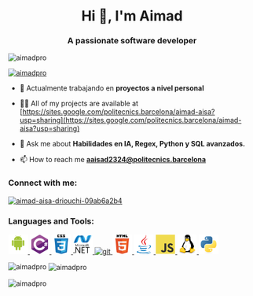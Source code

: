 <h1 align="center">Hi 👋, I'm Aimad</h1>
<h3 align="center">A passionate software developer</h3>

<p align="left"> <img src="https://komarev.com/ghpvc/?username=aimadpro&label=Profile%20views&color=0e75b6&style=flat" alt="aimadpro" /> </p>

<p align="left"> <a href="https://github.com/ryo-ma/github-profile-trophy"><img src="https://github-profile-trophy.vercel.app/?username=aimadpro" alt="aimadpro" /></a> </p>

- 🔭 Actualmente trabajando en **proyectos a nivel personal**

- 👨‍💻 All of my projects are available at [https://sites.google.com/politecnics.barcelona/aimad-aisa?usp=sharing](https://sites.google.com/politecnics.barcelona/aimad-aisa?usp=sharing)

- 💬 Ask me about **Habilidades en IA, Regex, Python y SQL avanzados.**

- 📫 How to reach me **aaisad2324@politecnics.barcelona**

<h3 align="left">Connect with me:</h3>
<p align="left">
<a href="https://linkedin.com/in/aimad-aisa-driouchi-09ab6a2b4" target="blank"><img align="center" src="https://raw.githubusercontent.com/rahuldkjain/github-profile-readme-generator/master/src/images/icons/Social/linked-in-alt.svg" alt="aimad-aisa-driouchi-09ab6a2b4" height="30" width="40" /></a>
</p>

<h3 align="left">Languages and Tools:</h3>
<p align="left"> <a href="https://developer.android.com" target="_blank" rel="noreferrer"> <img src="https://raw.githubusercontent.com/devicons/devicon/master/icons/android/android-original-wordmark.svg" alt="android" width="40" height="40"/> </a> <a href="https://www.w3schools.com/cs/" target="_blank" rel="noreferrer"> <img src="https://raw.githubusercontent.com/devicons/devicon/master/icons/csharp/csharp-original.svg" alt="csharp" width="40" height="40"/> </a> <a href="https://www.w3schools.com/css/" target="_blank" rel="noreferrer"> <img src="https://raw.githubusercontent.com/devicons/devicon/master/icons/css3/css3-original-wordmark.svg" alt="css3" width="40" height="40"/> </a> <a href="https://dotnet.microsoft.com/" target="_blank" rel="noreferrer"> <img src="https://raw.githubusercontent.com/devicons/devicon/master/icons/dot-net/dot-net-original-wordmark.svg" alt="dotnet" width="40" height="40"/> </a> <a href="https://git-scm.com/" target="_blank" rel="noreferrer"> <img src="https://www.vectorlogo.zone/logos/git-scm/git-scm-icon.svg" alt="git" width="40" height="40"/> </a> <a href="https://www.w3.org/html/" target="_blank" rel="noreferrer"> <img src="https://raw.githubusercontent.com/devicons/devicon/master/icons/html5/html5-original-wordmark.svg" alt="html5" width="40" height="40"/> </a> <a href="https://www.java.com" target="_blank" rel="noreferrer"> <img src="https://raw.githubusercontent.com/devicons/devicon/master/icons/java/java-original.svg" alt="java" width="40" height="40"/> </a> <a href="https://developer.mozilla.org/en-US/docs/Web/JavaScript" target="_blank" rel="noreferrer"> <img src="https://raw.githubusercontent.com/devicons/devicon/master/icons/javascript/javascript-original.svg" alt="javascript" width="40" height="40"/> </a> <a href="https://www.linux.org/" target="_blank" rel="noreferrer"> <img src="https://raw.githubusercontent.com/devicons/devicon/master/icons/linux/linux-original.svg" alt="linux" width="40" height="40"/> </a> <a href="https://www.python.org" target="_blank" rel="noreferrer"> <img src="https://raw.githubusercontent.com/devicons/devicon/master/icons/python/python-original.svg" alt="python" width="40" height="40"/> </a> </p>

<p><img align="left" src="https://github-readme-stats.vercel.app/api/top-langs?username=aimadpro&show_icons=true&locale=en&layout=compact" alt="aimadpro" /></p>

<p>&nbsp;<img align="center" src="https://github-readme-stats.vercel.app/api?username=aimadpro&show_icons=true&locale=en" alt="aimadpro" /></p>

<p><img align="center" src="https://github-readme-streak-stats.herokuapp.com/?user=aimadpro&" alt="aimadpro" /></p>
